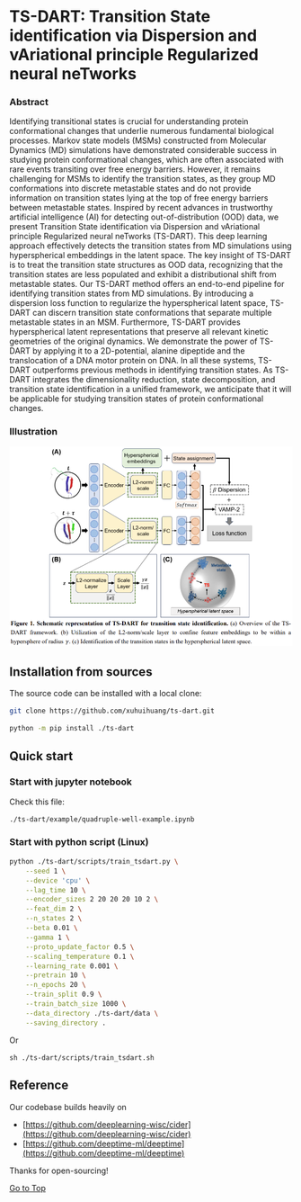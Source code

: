 # TS-DART: Transition State identification via Dispersion and vAriational principle Regularized neural neTworks

### Abstract

Identifying transitional states is crucial for understanding protein conformational changes that underlie numerous fundamental biological processes. Markov state models (MSMs) constructed from Molecular Dynamics (MD) simulations have demonstrated considerable success in studying protein conformational changes, which are often associated with rare events transiting over free energy barriers. However, it remains challenging for MSMs to identify the transition states, as they group MD conformations into discrete metastable states and do not provide information on transition states lying at the top of free energy barriers between metastable states. Inspired by recent advances in trustworthy artificial intelligence (AI) for detecting out-of-distribution (OOD) data, we present Transition State identification via Dispersion and vAriational principle Regularized neural neTworks (TS-DART). This deep learning approach effectively detects the transition states from MD simulations using hyperspherical embeddings in the latent space.  The key insight of TS-DART is to treat the transition state structures as OOD data, recognizing that the transition states are less populated and exhibit a distributional shift from metastable states. Our TS-DART method offers an end-to-end pipeline for identifying transition states from MD simulations. By introducing a dispersion loss function to regularize the hyperspherical latent space, TS-DART can discern transition state conformations that separate multiple metastable states in an MSM. Furthermore, TS-DART provides hyperspherical latent representations that preserve all relevant kinetic geometries of the original dynamics. We demonstrate the power of TS-DART by applying it to a 2D-potential, alanine dipeptide and the translocation of a DNA motor protein on DNA. In all these systems, TS-DART outperforms previous methods in identifying transition states. As TS-DART integrates the dimensionality reduction, state decomposition, and transition state identification in a unified framework, we anticipate that it will be applicable for studying transition states of protein conformational changes. 

### Illustration

![figure](./docs/figs/fig1.png)

## Installation from sources

The source code can be installed with a local clone:

```bash
git clone https://github.com/xuhuihuang/ts-dart.git
```

```bash
python -m pip install ./ts-dart
```
## Quick start

### Start with jupyter notebook

Check this file:

```
./ts-dart/example/quadruple-well-example.ipynb
```

### Start with python script (Linux)

```sh
python ./ts-dart/scripts/train_tsdart.py \
    --seed 1 \
    --device 'cpu' \
    --lag_time 10 \
    --encoder_sizes 2 20 20 20 10 2 \
    --feat_dim 2 \
    --n_states 2 \
    --beta 0.01 \
    --gamma 1 \
    --proto_update_factor 0.5 \
    --scaling_temperature 0.1 \
    --learning_rate 0.001 \
    --pretrain 10 \
    --n_epochs 20 \
    --train_split 0.9 \
    --train_batch_size 1000 \
    --data_directory ./ts-dart/data \
    --saving_directory . 
```

Or
```
sh ./ts-dart/scripts/train_tsdart.sh
```

## Reference

Our codebase builds heavily on
- [https://github.com/deeplearning-wisc/cider](https://github.com/deeplearning-wisc/cider)
- [https://github.com/deeptime-ml/deeptime](https://github.com/deeptime-ml/deeptime)

Thanks for open-sourcing!

[Go to Top](#Abstract)
